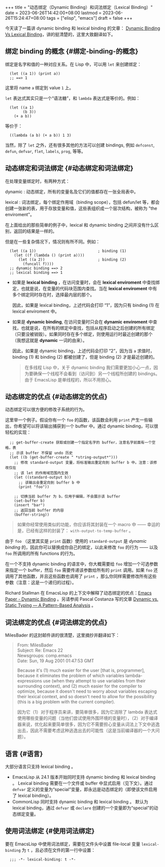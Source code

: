 +++
title = "动态绑定（Dynamic Binding）和词法绑定（Lexical Binding）"
date = 2023-06-26T14:42:00+08:00
lastmod = 2023-06-26T15:24:47+08:00
tags = ["elisp", "emacs"]
draft = false
+++

今天读了一篇讲 dynamic binding 和 lexical binding 的文章： [Dynamic Binding Vs
Lexical Binding](https://www.emacswiki.org/emacs/DynamicBindingVsLexicalBinding)，讲的挺清楚的，这里大致翻译如下。


## 绑定 binding 的概念 {#绑定-binding-的概念}

绑定是名字和值的一种对应关系。在 Lisp 中，可以用 `let` 来创建绑定：

```emacs-lisp
  (let ((a 1)) (print a))
  ;; ==> 1
```

这里将 name `a` 绑定到 value `1` 上。

`let` 表达式其实只是一个“语法糖”，和 `lambda` 表达式是等价的。例如：

```emacs-lisp
  (let ((a 1)
        (b 3))
    (+ a b))
```

等价于：

```emacs-lisp
  ((lambda (a b) (+ a b)) 1 3)
```

当然，除了 `let` 之外，还有很多其他的方法可以创建 bindings, 例如 `defconst`, `defun`,
`defvar`, `flet`, `labels`, `prog`, 等等。


## 动态绑定和词法绑定 {#动态绑定和词法绑定}

在处理变量绑定时，有两种方式：

dynamic
: 动态绑定，所有的变量名及它们的值都存在一张全局表中。

lexical
: 词法绑定，每个绑定作用域（binding scope），包括 defun/let 等，都会创建一张新的表，用于存放变量和值，这些表组织成一个层次结构，被称为 "the enviroment"。

在上面给出的那些简单的例子中，lexical 和 dynamic binding 之间并没有什么区别，返回的结果是一样的。

但是在一些复杂情况下，情况则有所不同。例如：

```emacs-lisp
  (let ((a 1))                            ; binding (1)
    (let ((f (lambda () (print a))))
      (let ((a 2))                        ; binding (2)
        (funcall f))))
  ;; dynamic binding ==> 2
  ;; lexical binding ==> 1
```

-   如果是 **lexical binding** ，在访问变量时，会在 **lexical enviroment** 中查找绑定，也就是说，在变量的代码块范围内查找。当在 **lexical enviroment** 中有多个绑定同时存在时，选择最内层的那个。

    因此，如果是 lexical binding，上述代码会打印 “1”，因为只有 binding (1) 在
    lexical enviroment 中。
-   如果是 **dynamic binding**, 在访问变量时只会在 **dynamic enviroment** 中查找，也就是说，在所有的绑定中查找，包括从程序启动之后创建的所有绑定（只要没被销毁）。如果同时存在多个绑定，则使用运行时最近创建的那个（我想这就是 **dynamic** 一词的由来）。

    因此，如果是 dynamic binding，上述代码会打印 “2”，因为当 `a` 求值时，binding
    (1) 和 binding (2) 都被创建了，但是 binding (2) 才是最近创建的。

    > 在多线程 Lisp 中，关于 dynamic binding 我们需要更加小心一点，因为要确保一个线程不会看到（访问到）另一个线程所创建的 bindings。由于 EmacsLisp 是单线程的，所以不用担心。


## 动态绑定的优点 {#动态绑定的优点}

动态绑定可以很方便的修改子系统的行为。

这里举一个例子。假设你有一个 `foo` 的函数，该函数会利用 `print` 产生一些输出，你希望可以将该输出捕获到一个 buffer 中。通过 dynamic binding，可以很轻松的实现：

```emacs-lisp
  ;; get-buffer-create 获取或创建一个指定名字的 buffer，注意名字前面有一个空格，表
  ;; 示该 buffer 不保留 undo 历史
  (let ((b (get-buffer-create " *string-output*")))
    ;; 修改 standard-output 变量，将标准输出重定向到 buffer b 中。注意：该修改仅在
    ;; 该 let 的作用域范围内生效
    (let ((standard-output b))
      ;; 该输出会重定向到 buffer b 中
      (print "foo"))

    ;; 切换当前 buffer 为 b，仅用于编辑，不会展示该 buffer
    (set-buffer b)
    (insert "bar")
    ;; 返回当前 buffer 的内容
    (buffer-string))
```

> 如果你经常使用类似的功能，你应该将其封装在一个 macro 中 —— 幸运的是，已经有这样的封装了： `with-output-to-temp-buffer` 。

由于 `foo` （这里其实是 `print` 函数）使用的 `standard-output` 是 _dynamic binding_ 的，因此你可以替换成你自己的绑定，以此来修改 `foo` 的行为 —— 以及 `foo` 所调用的所有
functions 的行为。

在一个不支持 dynamic binding 的语言中，你大概需要给 `foo` 增加一个可选参数来指定一个 buffer，然后 `foo` 需要传递该参数给所有的 `print` 调用。如果 `foo` 还调用了其他函数，并且这些函数也调用了 `print` ，那么你同样需要修改所有这些参数（注意：这是一个递归的过程）。

Richard Stallman 在 EmacsLisp 的上下文中解释了动态绑定的优点：[Emacs Paper - Dynamic
Binding](https://www.gnu.org/software/emacs/emacs-paper.html#SEC17) 。另请参阅 Pascal Costanza 写的文章 [Dynamic vs. Static Typing — A
Pattern-Based Analysis](http://www.p-cos.net/documents/dynatype.pdf) 。


## 词法绑定的优点 {#词法绑定的优点}

MilesBader 的这封邮件讲的很清楚，这里摘抄并翻译如下：

> <div class="verse">
>
> From: MilesBader<br />
> Subject: Re: Emacs 22<br />
> Newsgroups: comp.emacs<br />
> Date: Sun, 19 Aug 2001 01:47:53 GMT<br />
>
> </div>
>
> Because it's (1) much easier for the user [that is, programmer], because it
> eliminates the problem of which variables lambda-expressions use (when they
> attempt to use variables from their surrounding context), and (2) much easier
> for the compiler to optimize, because it doesn't need to worry about variables
> escaping their lexical context, and so doesn't need to allow for the possibility
> (this is a big problem with the current compiler).
>
> 因为它（1）对于程序员来讲，要简单很多，因为它消除了 lambda 表达式使用哪些变量的问题（当他们尝试使用外围环境的变量时），（2）对于编译器来说，优化起来要简单很多，因为它不需要担心变量从词法上下文中逃逸出去，因此不需要考虑这种逃逸出去的可能性（这是当前编译器的一个大问题）。


## 语言 {#语言}

大部分语言只支持 lexical binding 。

-   EmacsLisp 从 24.1 版本开始同时支持 dynamic binding 和 lexical binding 。
    Lexical binding 需要在一个文件或 buffer 中显式启用（见下文）。通过 `defvar` 定义的变量为“special”变量，即永远是动态绑定的（即使该文件启用了 lexical binding）。
-   CommonLisp 同时支持 dynamic binding 和 lexical binding 。 默认为 lexical
    binding，通过 `defvar` 或 `declare` 创建的一个变量即为“special”的动态绑定变量。


## 使用词法绑定 {#使用词法绑定}

要在 EmacsLisp 中使用词法绑定，需要在文件头中设置 file-local 变量
`lexical-binding` 为 `t` ，且必须在文件的第一行中设置：

```emacs-lisp
  ;;; -*- lexical-binding: t -*-
```
